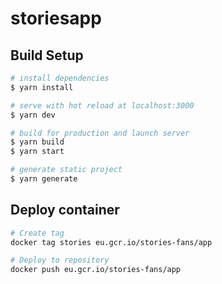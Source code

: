 # storiesapp

## Build Setup

```bash
# install dependencies
$ yarn install

# serve with hot reload at localhost:3000
$ yarn dev

# build for production and launch server
$ yarn build
$ yarn start

# generate static project
$ yarn generate
```

## Deploy container

```bash
# Create tag
docker tag stories eu.gcr.io/stories-fans/app

# Deploy to repository
docker push eu.gcr.io/stories-fans/app
```